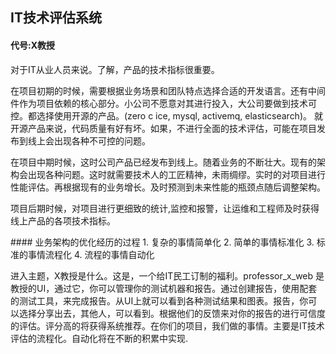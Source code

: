 ## IT技术评估系统

#### 代号:X教授

<p>对于IT从业人员来说。了解，产品的技术指标很重要。</p>
<p>在项目初期的时候，需要根据业务场景和团队特点选择合适的开发语言。还有中间件作为项目依赖的核心部分。小公司不愿意对其进行投入，大公司要做到技术可控。都选择使用开源的产品。(zero c ice,  mysql, activemq, elasticsearch)。 就开源产品来说，代码质量有好有坏。如果，不进行全面的技术评估，可能在项目发布到线上会出现各种不可控的问题。</p>
<p>在项目中期时候，这时公司产品已经发布到线上。随着业务的不断壮大。现有的架构会出现各种问题。这时就需要技术人的工匠精神，未雨绸缪。实时的对项目进行性能评估。再根据现有的业务增长。及时预测到未来性能的瓶颈点随后调整架构。</p>
<p>项目后期时候，对项目进行更细致的统计,监控和报警，让运维和工程师及时获得线上产品的各项技术指标。</p>
#### 业务架构的优化经历的过程
1. 复杂的事情简单化
2. 简单的事情标准化
3. 标准的事情流程化
4. 流程的事情自动化


<p>进入主题，X教授是什么。这是，一个给IT民工订制的福利。professor_x_web 是教授的UI，通过它，你可以管理你的测试机器和报告。通过创建报告，使用配套的测试工具，来完成报告。从UI上就可以看到各种测试结果和图表。报告，你可以选择分享出去，其他人，可以看到。根据他们的反馈来对你的报告的进行可信度的评估。评分高的将获得系统推荐。在你们的项目，我们做的事情。主要是IT技术评估的流程化。自动化将在不断的积累中实现.</p>
